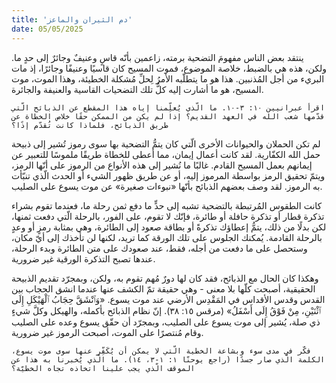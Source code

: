 ```yaml
---
title: 'دم الثيران والماعز'
date: 05/05/2025
---
```


ينتقد بعض الناس مفهومَ التضحية برمته، زاعمين بأنّه قاسٍ وعنيفٌ وجائرٌ إلى حدٍ ما. ولكن، هذه هي بالضبط، خلاصة الموضوع، فموت المسيح كان قاسيًا وعنيفًا وجائرًا، إذ مات البريء من أجل المُذنبين. هذا هو ما يتطلّبه الأمرُ لِحلِّ مُشكلة الخطيئة، وهذا الموت، موت المسيح، هو ما أشارت إليه كلُّ تلك التضحيات القاسية والعنيفة والجائرة.

`اقرأ عبرانيين ١٠: ٣-١٠. ما الّذي يُعلِّمنا إياه هذا المقطع عن الذبائح الّتي قدّمها شعب الله في العهد القديم؟ إذا لم يكن من الممكن حقًا خلاص الخطاة عن طريق الذبائح، فلماذا كانت تُقدّم إذًا؟`

لم تكن الحملان والحيوانات الأخرى الّتي كان يتمُّ التضحية بها سوى رموز تُشير إلى ذبيحة حمل الله الكفّارية. لقد كانت أعمال إيمان، مما أعطى للخطاة طريقًا ملموسًا للتعبير عن إيمانهم بعمل المسيح القادم. غالبًا ما نُشير إلى هذه الأنواع من الرموز على أنّها الرمز، ويتمّ تحقيق الرمز بواسطة المرموز إليه، أو عن طريق ظهور الشيء أو الحدث الّذي تنبّأت به الرموز. لقد وصف بعضهم الذبائح بأنّها «نبوءات صغيرة» عن موت يسوع على الصليب.

كانت الطقوس المُرتبطة بالتضحية تشبه إلى حدٍّ ما دفع ثمن رحلة ما، فعندما تقوم بشراء تذكرة قطار أو تذكرة حافلة أو طائرة، فإنّك لا تقوم، على الفور، بالرحلة الّتي دفعت ثمنها، لكن بدلًا من ذلك، يتمُّ إعطاؤك تذكرةً أو بطاقة صعود إلى الطائرة، وهي بمثابة رمزٍ أو وعدٍ بالرحلة القادمة. يُمكنك الجلوس على تلك الورقة كما تريد، لكنها لن تأخذك إلى أيّ مكان، وستحصل على ما دفعت من أجله، فقط، عند صعودك على متن الطائرة وبدء الرحلة، عندها تصبح التذكرة الورقية غير ضرورية.

وهكذا كان الحال مع الذبائح، فقد كان لها دورٌ مُهم تقوم به، ولكن، وبمجرّد تقديم الذبيحة الحقيقية، أصبحت كلّها بلا معنى - وهي حقيقة تمّ الكشف عنها عندما انشق الحجاب بين القدس وقدس الأقداس في المَقْدِس الأرضي عند موت يسوع. «وَٱنْشَقَّ حِجَابُ ٱلْهَيْكَلِ إِلَى ٱثْنَيْنِ، مِنْ فَوْقُ إِلَى أَسْفَلُ» (مرقس ١٥: ٣٨). إنّ نظام الذبائح بأكمله، والهيكل وكلَّ شيءٍ ذي صلة، يُشير إلى موت يسوع على الصليب، وبمجرّد أن حقّق يسوع وعده على الصليب وقام مُنتصرًا على الموت، أصبحت الرموز غير ضرورية.

`فكّر في مدى سوء وبشاعة الخطية الّتي لا يمكن أن يُكَفِّر عنها سوى موت يسوع، الكلمة الّذي صار جسدًا (راجع يوحنّا ١: ١-٣، ١٤). ما الّذي يُخبرنا به هذا عن الموقف الّذي يجب علينا اتخاذه تجاه الخطيّة؟`